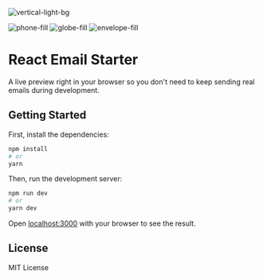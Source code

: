 
![vertical-light-bg](https://github.com/gaviasa/cadlwell-email-signature/assets/94043123/dcd28738-86cd-43c7-85f7-dedfb1101dfd)

![phone-fill](https://github.com/gaviasa/cadlwell-email-signature/assets/94043123/c37dd73a-9501-491d-a880-5f364686b498)
![globe-fill](https://github.com/gaviasa/cadlwell-email-signature/assets/94043123/520fefa2-b895-4148-a25a-d30e22adee02)
![envelope-fill](https://github.com/gaviasa/cadlwell-email-signature/assets/94043123/ff3fcbff-b547-4827-841f-d1d0e2d1c458)

# React Email Starter

A live preview right in your browser so you don't need to keep sending real emails during development.

## Getting Started

First, install the dependencies:

```sh
npm install
# or
yarn
```

Then, run the development server:

```sh
npm run dev
# or
yarn dev
```

Open [localhost:3000](http://localhost:3000) with your browser to see the result.

## License

MIT License
